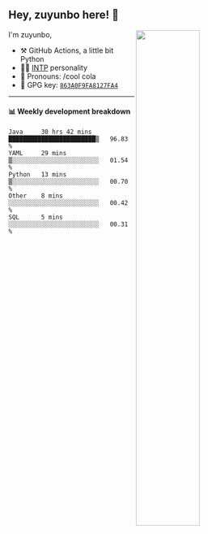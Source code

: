 

## Hey, zuyunbo here! :wave: 
[<img align="right" width="50%" src="https://github-readme-stats.vercel.app/api?username=zuyunbo&theme=dark&show_icons=true">](https://metrics.lecoq.io/ouuan?template=classic)

I'm zuyunbo,

-   :hammer_and_pick: GitHub Actions, a little bit Python
-   :man_scientist: [INTP](https://www.16personalities.com/profiles/3302586f07ca3) personality
-   :man: Pronouns: /cool cola
-   :key: GPG key: [`863A0F9FA8127FA4`](https://github.com/zuyunbo.gpg)

---

#### :bar_chart: Weekly development breakdown
<!--START_SECTION:waka-->
```text
Java     30 hrs 42 mins  ████████████████████████▒   96.83 % 
YAML     29 mins         ▒░░░░░░░░░░░░░░░░░░░░░░░░   01.54 % 
Python   13 mins         ▒░░░░░░░░░░░░░░░░░░░░░░░░   00.70 % 
Other    8 mins          ░░░░░░░░░░░░░░░░░░░░░░░░░   00.42 % 
SQL      5 mins          ░░░░░░░░░░░░░░░░░░░░░░░░░   00.31 % 
```
<!--END_SECTION:waka-->

